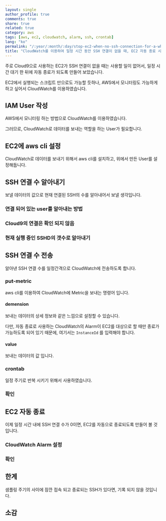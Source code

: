 ```yaml
---
layout: single
author_profile: true
comments: true
share: true
related: true
category: aws
tags: [aws, ec2, cloudwatch, alarm, ssh, crontab]
lang: "ko"
permalink: "/:year/:month/:day/stop-ec2-when-no-ssh-connection-for-a-while"
title: "CloudWatch를 이용하여 일정 시간 동안 SSH 연결이 없을 때, EC2 자동 종료 시키기"
---
```

주로 Cloud9으로 사용하는 EC2가 SSH 연결이 없을 때는 사용할 일이 없어서, 일정 시간 대기 한 뒤에 자동 종료가 되도록 만들어 보았습니다.

EC2에서 실행되는 스크립트 만으로도 가능할 듯하나, AWS에서 모니터링도 가능하게 하고 싶어서 CloudWatch를 이용하였습니다.

## IAM User 작성

AWS에서 모니터링 하는 방법으로 CloudWatch를 이용하였습니다.

그러므로, CloudWatch로 데이터를 보내는 역할을 하는 User가 필요합니다.

## EC2에 aws cli 설정

CloudWatch로 데이터를 보내기 위해서 aws cli를 설치하고, 위에서 만든 User를 설정해둡니다.

## SSH 연결 수 알아내기

보낼 데이터의 값으로 현재 연결된 SSH의 수를 알아내어서 보낼 생각입니다.

### 연결 되어 있는 user를 알아내는 방법

### Cloud9의 연결은 확인 되지 않음

### 현재 실행 중인 SSHD의 갯수로 알아내기

## SSH 연결 수 전송

알아낸 SSH 연결 수를 일정간격으로 CloudWatch에 전송하도록 합니다.

### put-metric

aws cli를 이용하여 CloudWatch에 Metric을 보내는 명령어 입니다.

#### demension

보내는 데이터의 상세 정보와 같은 느낌으로 설정할 수 있습니다.

다만, 자동 종료로 사용하는 CloudWatch의 Alarm이 EC2를 대상으로 할 때만 종료가 가능하도록 되어 있기 때문에, 여기서는 `InstanceId` 를 입력해야 합니다.

#### value

보내는 데이터의 값 입니다.

### crontab

일정 주기로 반복 시키기 위해서 사용하였습니다.

### 확인

## EC2 자동 종료

이제 일정 시간 내에 SSH 연결 수가 0이면, EC2를 자동으로 종료되도록 만들어 볼 것입니다.

### CloudWatch Alarm 설정

### 확인

## 한계

샘플링 주기의 사이에 잠깐 접속 되고 종료되는 SSH가 있다면, 기록 되지 않을 것입니다.

## 소감